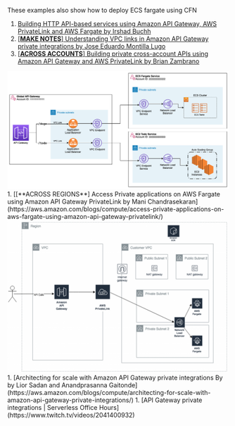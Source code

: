These examples also show how to deploy ECS fargate using CFN

1. [Building HTTP API-based services using Amazon API Gateway, AWS PrivateLink and AWS Fargate by Irshad Buchh](https://aws.amazon.com/blogs/containers/building-http-api-based-services-using-aws-fargate/)
1. [[**MAKE NOTES**] Understanding VPC links in Amazon API Gateway private integrations by Jose Eduardo Montilla Lugo](https://aws.amazon.com/blogs/compute/understanding-vpc-links-in-amazon-api-gateway-private-integrations/)
1. [[**ACROSS ACCOUNTS**] Building private cross-account APIs using Amazon API Gateway and AWS PrivateLink by Brian Zambrano](https://aws.amazon.com/blogs/compute/building-private-cross-account-apis-using-amazon-api-gateway-and-aws-privatelink/)
  <img src="../images/agtwy-vpc-link-1.png" title="agtwy-vpc-link-1.png" width="900"/>
1. [[**ACROSS REGIONS**] Access Private applications on AWS Fargate using Amazon API Gateway PrivateLink by Mani Chandrasekaran](https://aws.amazon.com/blogs/compute/access-private-applications-on-aws-fargate-using-amazon-api-gateway-privatelink/)
  <img src="../images/agtwy-vpc-link-2.png" title="agtwy-vpc-link-2.png" width="900"/>
1. [Architecting for scale with Amazon API Gateway private integrations By by Lior Sadan and Anandprasanna Gaitonde](https://aws.amazon.com/blogs/compute/architecting-for-scale-with-amazon-api-gateway-private-integrations/)
1. [API Gateway private integrations | Serverless Office Hours](https://www.twitch.tv/videos/2041400932)
